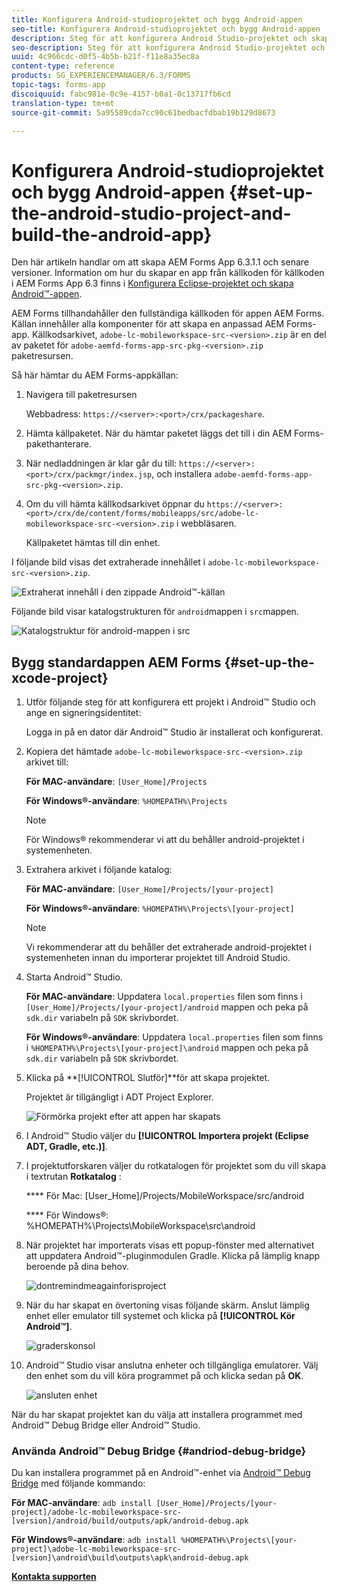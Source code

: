 ```yaml
---
title: Konfigurera Android-studioprojektet och bygg Android-appen
seo-title: Konfigurera Android-studioprojektet och bygg Android-appen
description: Steg för att konfigurera Android Studio-projektet och skapa installationsprogrammet för AEM Forms-appen
seo-description: Steg för att konfigurera Android Studio-projektet och skapa installationsprogrammet för AEM Forms-appen
uuid: 4c966cdc-d0f5-4b5b-b21f-f11e8a35ec8a
content-type: reference
products: SG_EXPERIENCEMANAGER/6.3/FORMS
topic-tags: forms-app
discoiquuid: fabc981e-0c9e-4157-b0a1-0c13717fb6cd
translation-type: tm+mt
source-git-commit: 5a95589cda7cc90c61bedbacfdbab19b129d8673

---
```



# Konfigurera Android-studioprojektet och bygg Android-appen {#set-up-the-android-studio-project-and-build-the-android-app}

Den här artikeln handlar om att skapa AEM Forms App 6.3.1.1 och senare versioner. Information om hur du skapar en app från källkoden för källkoden i AEM Forms App 6.3 finns i [Konfigurera Eclipse-projektet och skapa Android™-appen](/help/forms/using/setup-eclipse-project-build-installer.md).

AEM Forms tillhandahåller den fullständiga källkoden för appen AEM Forms. Källan innehåller alla komponenter för att skapa en anpassad AEM Forms-app. Källkodsarkivet, `adobe-lc-mobileworkspace-src-<version>.zip` är en del av paketet för `adobe-aemfd-forms-app-src-pkg-<version>.zip` paketresursen.

Så här hämtar du AEM Forms-appkällan:

1. Navigera till paketresursen

   Webbadress: `https://<server>:<port>/crx/packageshare`.

1. Hämta källpaketet. När du hämtar paketet läggs det till i din AEM Forms-pakethanterare.
1. När nedladdningen är klar går du till: `https://<server>:<port>/crx/packmgr/index.jsp`, och installera `adobe-aemfd-forms-app-src-pkg-<version>.zip`.

1. Om du vill hämta källkodsarkivet öppnar du `https://<server>:<port>/crx/de/content/forms/mobileapps/src/adobe-lc-mobileworkspace-src-<version>.zip` i webbläsaren.

   Källpaketet hämtas till din enhet.

I följande bild visas det extraherade innehållet i `adobe-lc-mobileworkspace-src-<version>.zip`.

![Extraherat innehåll i den zippade Android™-källan](assets/mws-content-1.png)

Följande bild visar katalogstrukturen för `android`mappen i `src`mappen.

![Katalogstruktur för android-mappen i src](assets/android-folder.png)

## Bygg standardappen AEM Forms {#set-up-the-xcode-project}

1. Utför följande steg för att konfigurera ett projekt i Android™ Studio och ange en signeringsidentitet:

   Logga in på en dator där Android™ Studio är installerat och konfigurerat.

1. Kopiera det hämtade `adobe-lc-mobileworkspace-src-<version>.zip` arkivet till:

   **För MAC-användare**: `[User_Home]/Projects`

   **För Windows®-användare**: `%HOMEPATH%\Projects`

   >[!NOTE]
   >
   >För Windows® rekommenderar vi att du behåller android-projektet i systemenheten.

1. Extrahera arkivet i följande katalog:

   **För MAC-användare**: `[User_Home]/Projects/[your-project]`

   **För Windows®-användare**: `%HOMEPATH%\Projects\[your-project]`

   >[!NOTE]
   >
   >Vi rekommenderar att du behåller det extraherade android-projektet i systemenheten innan du importerar projektet till Android Studio.

1. Starta Android™ Studio.

   **För MAC-användare**: Uppdatera `local.properties` filen som finns i `[User_Home]/Projects/[your-project]/android` mappen och peka på `sdk.dir` variabeln på `SDK` skrivbordet.

   **För Windows®-användare**: Uppdatera `local.properties` filen som finns i `%HOMEPATH%\Projects\[your-project]\android` mappen och peka på `sdk.dir` variabeln på `SDK` skrivbordet.

1. Klicka på **[!UICONTROL Slutför]**för att skapa projektet.

   Projektet är tillgängligt i ADT Project Explorer.

   ![Förmörka projekt efter att appen har skapats](assets/eclipsebuildmws.png)

1. I Android™ Studio väljer du **[!UICONTROL Importera projekt (Eclipse ADT, Gradle, etc.)]**.
1. I projektutforskaren väljer du rotkatalogen för projektet som du vill skapa i textrutan **Rotkatalog** :

   **** För Mac: [User_Home]/Projects/MobileWorkspace/src/android

   **** För Windows®: %HOMEPATH%\Projects\MobileWorkspace\src\android

1. När projektet har importerats visas ett popup-fönster med alternativet att uppdatera Android™-pluginmodulen Gradle. Klicka på lämplig knapp beroende på dina behov.

   ![dontremindmeagainforisproject](assets/dontremindmeagainforthisproject.png)

1. När du har skapat en övertoning visas följande skärm. Anslut lämplig enhet eller emulator till systemet och klicka på **[!UICONTROL Kör Android™]**.

   ![graderskonsol](assets/gradleconsole.png)

1. Android™ Studio visar anslutna enheter och tillgängliga emulatorer. Välj den enhet som du vill köra programmet på och klicka sedan på **OK**.

   ![ansluten enhet](assets/connecteddevice.png)

När du har skapat projektet kan du välja att installera programmet med Android™ Debug Bridge eller Android™ Studio.

### Använda Android™ Debug Bridge {#andriod-debug-bridge}

Du kan installera programmet på en Android™-enhet via [Android™ Debug Bridge](https://developer.android.com/tools/help/adb.html) med följande kommando:

**För MAC-användare**: `adb install [User_Home]/Projects/[your-project]/adobe-lc-mobileworkspace-src-[version]/android/build/outputs/apk/android-debug.apk`

**För Windows®-användare**: `adb install %HOMEPATH%\Projects\[your-project]\adobe-lc-mobileworkspace-src-[version]\android\build\outputs\apk\android-debug.apk`

**[Kontakta supporten](https://www.adobe.com/account/sign-in.supportportal.html)**
